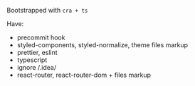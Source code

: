 Bootstrapped with 
`cra + ts`

Have: 
- precommit hook
- styled-components, styled-normalize, theme files markup
- prettier, eslint
- typescript
- ignore /.idea/
- react-router, react-router-dom + files markup